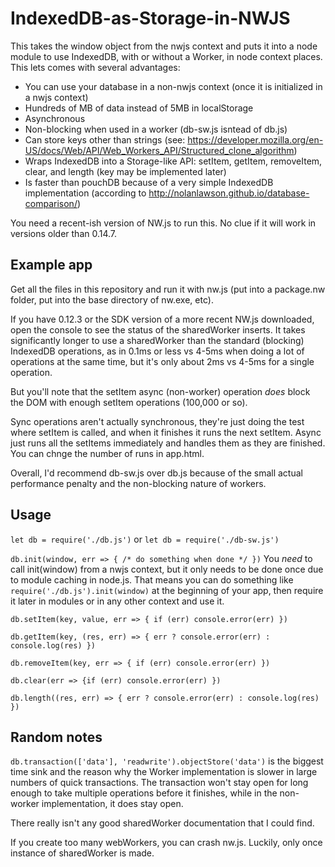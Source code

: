 # IndexedDB-as-Storage-in-NWJS

This takes the window object from the nwjs context and puts it into a node module to use IndexedDB, with or without a Worker, in node context places. This lets comes with several advantages:
* You can use your database in a non-nwjs context (once it is initialized in a nwjs context)
* Hundreds of MB of data instead of 5MB in localStorage
* Asynchronous
* Non-blocking when used in a worker (db-sw.js isntead of db.js)
* Can store keys other than strings (see: https://developer.mozilla.org/en-US/docs/Web/API/Web_Workers_API/Structured_clone_algorithm)
* Wraps IndexedDB into a Storage-like API: setItem, getItem, removeItem, clear, and length (key may be implemented later)
* Is faster than pouchDB because of a very simple IndexedDB implementation (according to http://nolanlawson.github.io/database-comparison/)

You need a recent-ish version of NW.js to run this. No clue if it will work in versions older than 0.14.7.

## Example app

Get all the files in this repository and run it with nw.js (put into a package.nw folder, put into the base directory of nw.exe, etc).

If you have 0.12.3 or the SDK version of a more recent NW.js downloaded, open the console to see the status of the sharedWorker inserts. It takes significantly longer to use a sharedWorker than the standard (blocking) IndexedDB operations, as in 0.1ms or less vs 4-5ms when doing a lot of operations at the same time, but it's only about 2ms vs 4-5ms for a single operation. 

But you'll note that the setItem async (non-worker) operation *does* block the DOM with enough setItem operations (100,000 or so).  

Sync operations aren't actually synchronous, they're just doing the test where setItem is called, and when it finishes it runs the next setItem. Async just runs all the setItems immediately and handles them as they are finished. You can chnge the number of runs in app.html.

Overall, I'd recommend db-sw.js over db.js because of the small actual performance penalty and the non-blocking nature of workers.

## Usage

`let db = require('./db.js')` or `let db = require('./db-sw.js')`

`db.init(window, err => { /* do something when done */ })`
You *need* to call init(window) from a nwjs context, but it only needs to be done once due to module caching in node.js. That means you can do something like `require('./db.js').init(window)` at the beginning of your app, then require it later in modules or in any other context and use it.

`db.setItem(key, value, err => { if (err) console.error(err) })`

`db.getItem(key, (res, err) => { err ? console.error(err) : console.log(res) })`

`db.removeItem(key, err => { if (err) console.error(err) })`

`db.clear(err => {if (err) console.error(err) })`

`db.length((res, err) => { err ? console.error(err) : console.log(res) })`

## Random notes

`db.transaction(['data'], 'readwrite').objectStore('data')` is the biggest time sink and the reason why the Worker implementation is slower in large numbers of quick transactions. The transaction won't stay open for long enough to take multiple operations before it finishes, while in the non-worker implementation, it does stay open.

There really isn't any good sharedWorker documentation that I could find. 

If you create too many webWorkers, you can crash nw.js. Luckily, only once instance of sharedWorker is made.
